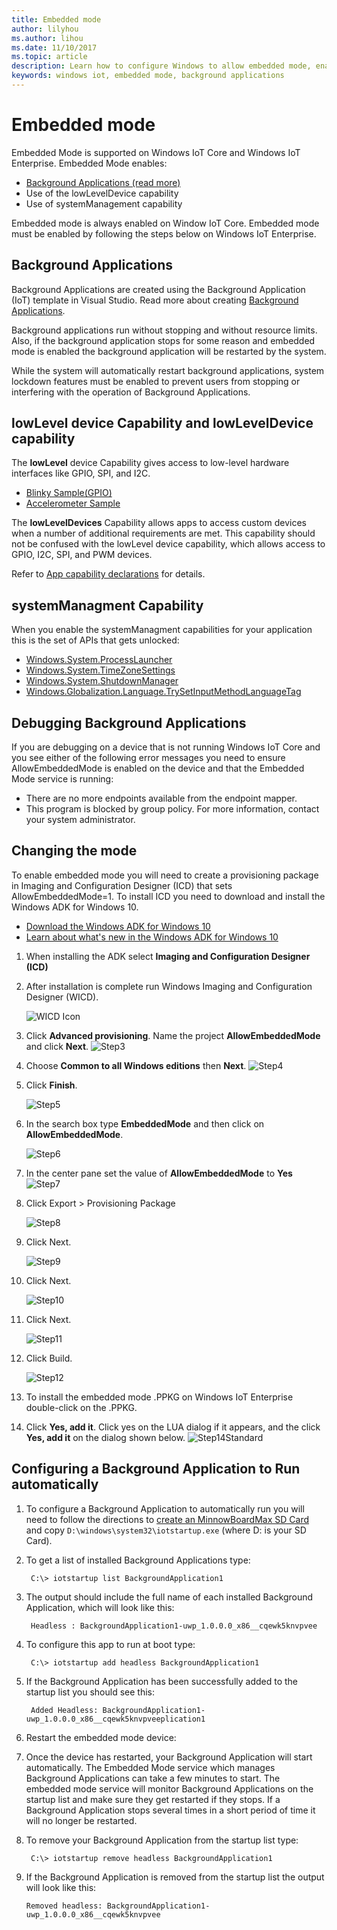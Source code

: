 ```yaml
---
title: Embedded mode
author: lilyhou
ms.author: lihou
ms.date: 11/10/2017
ms.topic: article
description: Learn how to configure Windows to allow embedded mode, enabling background applications and other capabilities.
keywords: windows iot, embedded mode, background applications
---
```


# Embedded mode

Embedded Mode is supported on Windows IoT Core and Windows IoT Enterprise. Embedded Mode enables:

* [Background Applications (read more)](https://docs.microsoft.com/windows/iot-core/develop-your-app/backgroundapplications)
* Use of the lowLevelDevice capability
* Use of systemManagement capability

Embedded mode is always enabled on Window IoT Core.
Embedded mode must be enabled by following the steps below on Windows IoT Enterprise.

## Background Applications

Background Applications are created using the Background Application (IoT) template in Visual Studio.
Read more about creating [Background Applications](https://docs.microsoft.com/windows/iot-core/develop-your-app/backgroundapplications).

Background applications run without stopping and without resource limits. Also, if the background application stops for some reason and embedded mode is enabled the background application will be restarted by the system.

While the system will automatically restart background applications, system lockdown features must be enabled to prevent users from stopping or interfering with the operation of Background Applications.

## lowLevel device Capability and lowLevelDevice capability

The **lowLevel** device Capability gives access to low-level hardware interfaces like GPIO, SPI, and I2C.

* [Blinky Sample(GPIO)](https://developer.microsoft.com/en-us/windows/iot/samples/helloblinky)
* [Accelerometer Sample](https://github.com/Microsoft/Windows-iotcore-samples/tree/master/Samples/Accelerometer)

The **lowLevelDevices** Capability allows apps to access custom devices when a number of additional requirements are met. This
capability should not be confused with the lowLevel device capability, which allows access to GPIO, I2C, SPI, and PWM devices.

Refer to [App capability declarations](https://docs.microsoft.com/windows/uwp/packaging/app-capability-declarations) for details.

## systemManagment Capability

When you enable the systemManagment capabilities for your application this is the set of APIs that gets unlocked:  

* [Windows.System.ProcessLauncher](https://msdn.microsoft.com/library/windows/apps/windows.system.processlauncher.aspx)
* [Windows.System.TimeZoneSettings](https://msdn.microsoft.com/library/windows/apps/windows.system.timezonesettings.aspx)
* [Windows.System.ShutdownManager](https://msdn.microsoft.com/library/windows/apps/windows.system.shutdownmanager.aspx)
* [Windows.Globalization.Language.TrySetInputMethodLanguageTag](https://msdn.microsoft.com/library/windows/apps/windows.globalization.language.trysetinputmethodlanguagetag.aspx)

## Debugging Background Applications

If you are debugging on a device that is not running Windows IoT Core and you see either of the following error messages you need to ensure AllowEmbeddedMode is enabled on the device and that the Embedded Mode service is running:

* There are no more endpoints available from the endpoint mapper.
* This program is blocked by group policy. For more information, contact your system administrator.

## Changing the mode
To enable embedded mode you will need to create a provisioning package in Imaging and Configuration Designer (ICD) that sets AllowEmbeddedMode=1.  To install ICD you need to download and install the Windows ADK for Windows 10.

* [Download the Windows ADK for Windows 10](https://go.microsoft.com/fwlink/p/?LinkId=526740)
* [Learn about what's new in the Windows ADK for Windows 10](https://msdn.microsoft.com/library/windows/hardware/dn927348(v=vs.85).aspx)

1. When installing the ADK select **Imaging and Configuration Designer (ICD)**
2. After installation is complete run Windows Imaging and Configuration Designer (WICD).

    ![WICD Icon](../media/EmbeddedMode/WICD_Icon.png)

3. Click **Advanced provisioning**.  Name the project **AllowEmbeddedMode** and click **Next**.
    ![Step3](../media/EmbeddedMode/Step3.png)

4. Choose **Common to all Windows editions** then **Next**.
    ![Step4](../media/EmbeddedMode/Step4.png)

5. Click **Finish**.

    ![Step5](../media/EmbeddedMode/Step5.png)

6. In the search box type **EmbeddedMode** and then click on **AllowEmbeddedMode**.

    ![Step6](../media/EmbeddedMode/Step6.png)

7. In the center pane set the value of **AllowEmbeddedMode** to **Yes**
    ![Step7](../media/EmbeddedMode/Step7.png)

8. Click Export > Provisioning Package

    ![Step8](../media/EmbeddedMode/Step8.png)

9. Click Next.

    ![Step9](../media/EmbeddedMode/Step9.png)

10. Click Next.

    ![Step10](../media/EmbeddedMode/Step10.png)

11. Click Next.

    ![Step11](../media/EmbeddedMode/Step11.png)

12. Click Build.

    ![Step12](../media/EmbeddedMode/Step12.png)

13. To install the embedded mode .PPKG on Windows IoT Enterprise double-click on the .PPKG.

14. Click **Yes, add it**.
    Click yes on the LUA dialog if it appears, and the click **Yes, add it** on the dialog shown below.
    ![Step14Standard](../media/EmbeddedMode/Step14Standard.png)


## Configuring a Background Application to Run automatically
1. To configure a Background Application to automatically run you will need to follow the directions to [create an MinnowBoardMax SD Card](https://developer.microsoft.com/en-us/windows/iot/getstarted) and copy `D:\windows\system32\iotstartup.exe` (where D: is your SD Card).

2. To get a list of installed Background Applications type:

        C:\> iotstartup list BackgroundApplication1

3. The output should include the full name of each installed Background Application, which will look like this:

        Headless : BackgroundApplication1-uwp_1.0.0.0_x86__cqewk5knvpvee

5. To configure this app to run at boot type:

        C:\> iotstartup add headless BackgroundApplication1

6. If the Background Application has been successfully added to the startup list you should see this:

        Added Headless: BackgroundApplication1-uwp_1.0.0.0_x86__cqewk5knvpveeplication1

7. Restart the embedded mode device:

8. Once the device has restarted, your Background Application will start automatically.  The Embedded Mode service which manages Background Applications can take a few minutes to start.  The embedded mode service will monitor Background Applications on the startup list and make sure they get restarted if they stops.  If a Background Application stops several times in a short period of time it will no longer be restarted.

9. To remove your Background Application from the startup list type:

        C:\> iotstartup remove headless BackgroundApplication1

10. If the Background Application is removed from the startup list the output will look like this:

        Removed headless: BackgroundApplication1-uwp_1.0.0.0_x86__cqewk5knvpvee
